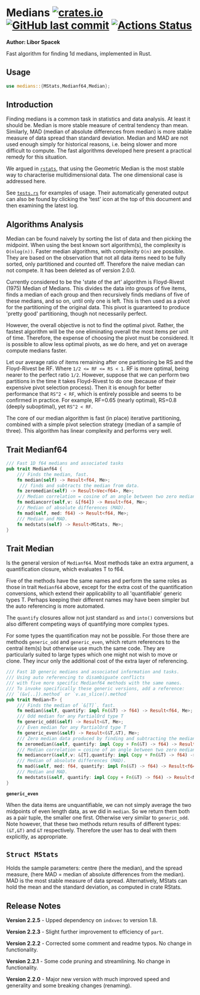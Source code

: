 # Medians [<img alt="crates.io" src="https://img.shields.io/crates/v/medians?logo=rust">](https://crates.io/crates/medians) [<img alt="GitHub last commit" src="https://img.shields.io/github/last-commit/liborty/medians/HEAD?logo=github">](https://github.com/liborty/medians) [![Actions Status](https://github.com/liborty/medians/workflows/test/badge.svg)](https://github.com/liborty/medians/actions)

**Author: Libor Spacek**

Fast algorithm for finding 1d medians, implemented in Rust.

## Usage

```rust
use medians::{MStats,Medianf64,Median};
```

## Introduction

Finding medians is a common task in statistics and data analysis. At least it should be. Median is more stable measure of central tendency than mean. Similarly, MAD (median of absolute differences from median) is more stable measure of data spread than standard deviation. Median and MAD are not used enough simply for historical reasons, i.e. being slower and more difficult to compute. The fast algorithms developed here present a practical remedy for this situation.

We argued in [`rstats`](https://github.com/liborty/rstats), that using the Geometric Median is the most stable way to characterise multidimensional data. The one dimensional case is addressed here.

See [`tests.rs`](https://github.com/liborty/medians/blob/main/tests/tests.rs) for examples of usage. Their automatically generated output can also be found by clicking the 'test' icon at the top of this document and then examining the latest log.

## Algorithms Analysis

Median can be found naively by sorting the list of data and then picking the midpoint. When using the best known sort algorithm(s), the complexity is `O(nlog(n))`. Faster median algorithms, with complexity `O(n)` are possible. They are based on the observation that not all data items need to be fully sorted, only partitioned and counted off. Therefore the naive median can not compete. It has been deleted as of version 2.0.0.

Currently considered to be the 'state of the art' algorithm is Floyd-Rivest (1975) Median of Medians. This divides the data into groups of five items, finds a median of each group and then recursively finds medians of five of these medians, and so on, until only one is left. This is then used as a pivot for the partitioning of the original data. This pivot is guaranteed to produce 'pretty good' partitioning, though not necessarily perfect.

However, the overall objective is not to find the optimal pivot. Rather, the fastest algorithm will be the one eliminating overall the most items per unit of time. Therefore, the expense of choosing the pivot must be considered. It is possible to allow less optimal pivots, as we do here, and yet on average compute medians faster.

Let our average ratio of items remaining after one partitioning be RS and the Floyd-Rivest be RF. Where `1/2 <= RF <= RS < 1`. RF is more optimal, being nearer to the perfect ratio `1/2`. However, suppose that we can perform two partitions in the time it takes Floyd-Rivest to do one (because of their expensive pivot selection process). Then it is enough for better performance that `RS^2 < RF`, which is entirely possible and seems to be confirmed in practice. For example, RF=0.65 (nearly optimal), RS=0.8 (deeply suboptimal), yet `RS^2 < RF`.

The core of our median algorithm is fast (in place) iterative partitioning, combined with a simple pivot selection strategy (median of a sample of three). This algorithm has linear complexity and performs very well.

## Trait Medianf64

```rust
/// Fast 1D f64 medians and associated tasks
pub trait Medianf64 {
    /// Finds the median, fast. 
    fn median(self) -> Result<f64, Me>;  
     /// finds and subtracts the median from data. 
    fn zeromedian(self) -> Result<Vec<f64>, Me>;
    /// Median correlation = cosine of an angle between two zero median vecs
    fn mediancorr(self,v: &[f64]) -> Result<f64, Me>;
    /// Median of absolute differences (MAD).
    fn mad(self, med: f64) -> Result<f64, Me>;
    /// Median and MAD.
    fn medstats(self) -> Result<MStats, Me>;
}
```

## Trait Median

Is the general version of `Medianf64`. Most methods take an extra argument, a quantification closure, which evaluates T to f64.

Five of the methods have the same names and perform the same roles as those in trait `Medianf64` above, except for the extra cost of the quantification conversions, which extend their applicability to all 'quantifiable' generic types T. 
Perhaps keeping their different names may have been simpler but the auto referencing is more automated.

 The `quantify` closures allow not just standard `as` and `into()` conversions but also different competing ways of quantifying more complex types.

For some types the quantification may not be possible. For those there are methods `generic_odd` and `generic_even`, which return references to the  central item(s) but otherwise use much the same code. They are particularly suited to large types which one might not wish to move or clone. They incur only the additional cost of the extra layer of referencing.

```rust
/// Fast 1D generic medians and associated information and tasks.  
/// Using auto referencing to disambiguate conflicts 
/// with five more specific Medianf64 methods with the same names.  
/// To invoke specifically these generic versions, add a reference:  
/// `(&v[..]).method` or `v.as_slice().method`
pub trait Median<T> {
    /// Finds the median of `&[T]`, fast. 
    fn median(&self, quantify: impl Fn(&T) -> f64) -> Result<f64, Me>; 
    /// Odd median for any PartialOrd type T 
    fn generic_odd(&self) -> Result<&T, Me>;
    /// Even median for any PartialOrd type T 
    fn generic_even(&self) -> Result<(&T,&T), Me>;
    /// Zero median data produced by finding and subtracting the median. 
    fn zeromedian(&self, quantify: impl Copy + Fn(&T) -> f64) -> Result<Vec<f64>, Me>;
    /// Median correlation = cosine of an angle between two zero median vecs
    fn mediancorr(&self,v: &[T],quantify: impl Copy + Fn(&T) -> f64) -> Result<f64, Me>;
    /// Median of absolute differences (MAD).
    fn mad(&self, med: f64, quantify: impl Fn(&T) -> f64) -> Result<f64, Me>;
    /// Median and MAD.
    fn medstats(&self, quantify: impl Copy + Fn(&T) -> f64) -> Result<MStats, Me>;
}
```

**`generic_even`**

When the data items are unquantifiable, we can not simply average the two midpoints of even length data, as we did in `median`. So we return them both as a pair tuple, the smaller one first. Otherwise very similar to `generic_odd`. Note however, that these two methods return results of different types: `(&T,&T)` and `&T` respectively. Therefore the user has to deal with them explicitly, as appropriate.

## `Struct MStats`

Holds the sample parameters: centre (here the median), and the spread measure, (here MAD = median of absolute differences from the median). MAD is the most stable measure of data spread. Alternatively, MStats can hold the mean and the standard deviation, as computed in crate RStats.

## Release Notes

**Version 2.2.5** - Upped dependency on `indxvec` to version 1.8.

**Version 2.2.3** - Slight further improvement to efficiency of `part`.

**Version 2.2.2** - Corrected some comment and readme typos. No change in functionality.

**Version 2.2.1** - Some code pruning and streamlining. No change in functionality.

**Version 2.2.0** - Major new version with much improved speed and generality and some breaking changes (renaming).
